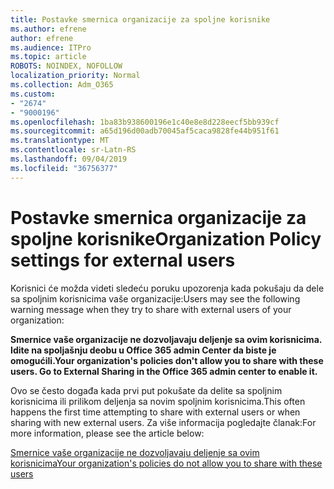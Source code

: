 ```yaml
---
title: Postavke smernica organizacije za spoljne korisnike
ms.author: efrene
author: efrene
ms.audience: ITPro
ms.topic: article
ROBOTS: NOINDEX, NOFOLLOW
localization_priority: Normal
ms.collection: Adm_O365
ms.custom:
- "2674"
- "9000196"
ms.openlocfilehash: 1ba83b938600196e1c40e8e8d228eecf5bb939cf
ms.sourcegitcommit: a65d196d00adb70045af5caca9828fe44b951f61
ms.translationtype: MT
ms.contentlocale: sr-Latn-RS
ms.lasthandoff: 09/04/2019
ms.locfileid: "36756377"
---
```

# <a name="organization-policy-settings-for-external-users"></a><span data-ttu-id="77a9b-102">Postavke smernica organizacije za spoljne korisnike</span><span class="sxs-lookup"><span data-stu-id="77a9b-102">Organization Policy settings for external users</span></span>

<span data-ttu-id="77a9b-103">Korisnici će možda videti sledeću poruku upozorenja kada pokušaju da dele sa spoljnim korisnicima vaše organizacije:</span><span class="sxs-lookup"><span data-stu-id="77a9b-103">Users may see the following warning message when they try to share with external users of your organization:</span></span> 

   <span data-ttu-id="77a9b-104">**Smernice vaše organizacije ne dozvoljavaju deljenje sa ovim korisnicima. Idite na spoljašnju deobu u Office 365 admin Center da biste je omogućili.**</span><span class="sxs-lookup"><span data-stu-id="77a9b-104">**Your organization's policies don't allow you to share with these users. Go to External Sharing in the Office 365 admin center to enable it.**</span></span> 

<span data-ttu-id="77a9b-105">Ovo se često događa kada prvi put pokušate da delite sa spoljnim korisnicima ili prilikom deljenja sa novim spoljnim korisnicima.</span><span class="sxs-lookup"><span data-stu-id="77a9b-105">This often happens the first time attempting to share with external users or when sharing with new external users.</span></span> <span data-ttu-id="77a9b-106">Za više informacija pogledajte članak:</span><span class="sxs-lookup"><span data-stu-id="77a9b-106">For more information, please see the article below:</span></span>

[<span data-ttu-id="77a9b-107">Smernice vaše organizacije ne dozvoljavaju deljenje sa ovim korisnicima</span><span class="sxs-lookup"><span data-stu-id="77a9b-107">Your organization's policies do not allow you to share with these users</span></span>](https://docs.microsoft.com/sharepoint/support/administration/organization-policies-do-not-allow-you-to-share-with-users-error)






